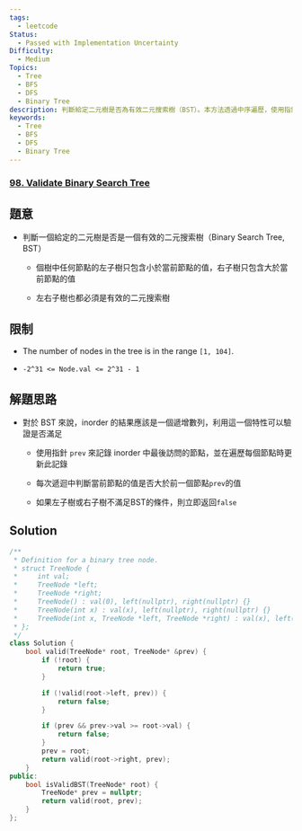 ```yaml
---
tags:
  - leetcode
Status:
  - Passed with Implementation Uncertainty
Difficulty:
  - Medium
Topics:
  - Tree
  - BFS
  - DFS
  - Binary Tree
description: 判斷給定二元樹是否為有效二元搜索樹（BST）。本方法透過中序遍歷，使用指針追蹤上一節點以確保當前節點值持續遞增，有效驗證BST的特性。這種方法簡單且效率高，確保每一步節點值的正確比較
keywords:
  - Tree
  - BFS
  - DFS
  - Binary Tree
---
```

### **[98\. Validate Binary Search Tree](https://leetcode.com/problems/validate-binary-search-tree/)**

## 題意

- 判斷一個給定的二元樹是否是一個有效的二元搜索樹（Binary Search Tree, BST）

   - 個樹中任何節點的左子樹只包含小於當前節點的值，右子樹只包含大於當前節點的值

   - 左右子樹也都必須是有效的二元搜索樹

## 限制

- The number of nodes in the tree is in the range `[1, 104]`.

- `-2^31 <= Node.val <= 2^31 - 1`

## 解題思路

- 對於 BST 來說，inorder 的結果應該是一個遞增數列，利用這一個特性可以驗證是否滿足

   - 使用指針 `prev` 來記錄 inorder 中最後訪問的節點，並在遍歷每個節點時更新此記錄

   - 每次遞迴中判斷當前節點的值是否大於前一個節點`prev`的值

   - 如果左子樹或右子樹不滿足BST的條件，則立即返回`false`

## Solution

```cpp
/**
 * Definition for a binary tree node.
 * struct TreeNode {
 *     int val;
 *     TreeNode *left;
 *     TreeNode *right;
 *     TreeNode() : val(0), left(nullptr), right(nullptr) {}
 *     TreeNode(int x) : val(x), left(nullptr), right(nullptr) {}
 *     TreeNode(int x, TreeNode *left, TreeNode *right) : val(x), left(left), right(right) {}
 * };
 */
class Solution {
    bool valid(TreeNode* root, TreeNode* &prev) {
        if (!root) {
            return true;
        }

        if (!valid(root->left, prev)) {
            return false;
        }

        if (prev && prev->val >= root->val) {
            return false;
        }
        prev = root;
        return valid(root->right, prev);
    }
public:
    bool isValidBST(TreeNode* root) {
        TreeNode* prev = nullptr;
        return valid(root, prev);
    }
};
```